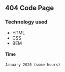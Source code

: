 ## 404 Code Page

### Technology used
* HTML
* CSS
* BEM

#### Time 

```January 2020 (some hours)```

